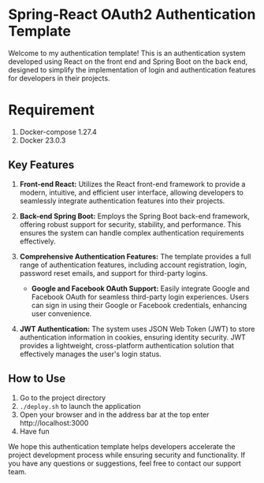 # Spring-React OAuth2 Authentication Template

Welcome to my authentication template! This is an authentication system developed using React on the front end and Spring Boot on the back end, designed to simplify the implementation of login and authentication features for developers in their projects.


# Requirement
1. Docker-compose 1.27.4
2. Docker 23.0.3


## Key Features

1. **Front-end  React:**
   Utilizes the React front-end framework to provide a modern, intuitive, and efficient user interface, allowing developers to seamlessly integrate authentication features into their projects.

2. **Back-end   Spring Boot:**
   Employs the Spring Boot back-end framework, offering robust support for security, stability, and performance. This ensures the system can handle complex authentication requirements effectively.

3. **Comprehensive Authentication Features:**
      The template provides a full range of authentication features, including account registration, login, password reset emails, and support for third-party logins.
    
     - **Google and Facebook OAuth Support:**
     Easily integrate Google and Facebook OAuth for seamless third-party login experiences. Users can sign in using their Google or Facebook credentials, enhancing user convenience.


4. **JWT Authentication:**
   The system uses JSON Web Token (JWT) to store authentication information in cookies, ensuring identity security. JWT provides a lightweight, cross-platform authentication solution that effectively manages the user's login status.

## How to Use

1. Go to the project directory 
2. `./deploy.sh` to launch the application
3. Open your browser and in the address bar at the top enter http://localhost:3000
4. Have fun

We hope this authentication template helps developers accelerate the project development process while ensuring security and functionality. If you have any questions or suggestions, feel free to contact our support team.